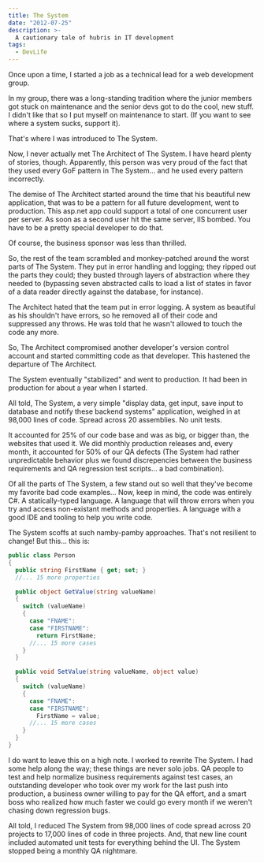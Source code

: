 ```yaml
---
title: The System
date: "2012-07-25"
description: >-
  A cautionary tale of hubris in IT development
tags:
  - DevLife
---
```


Once upon a time, I started a job as a technical lead for a web development group. 

In my group, there was a long-standing tradition where the junior members got stuck on maintenance and the senior devs got to do the cool, new stuff. I didn't like that so I put myself on maintenance to start. (If you want to see where a system sucks, support it). 

That's where I was introduced to The System.

Now, I never actually met The Architect of The System. I have heard plenty of stories, though. Apparently, this person was very proud of the fact that they used every GoF pattern in The System... and he used every pattern incorrectly.

The demise of The Architect started around the time that his beautiful new application, that was to be a pattern for all future development, went to production. This asp.net app could support a total of one concurrent user per server. As soon as a second user hit the same server, IIS bombed. You have to be a pretty special developer to do that.

Of course, the business sponsor was less than thrilled.

So, the rest of the team scrambled and monkey-patched around the worst parts of The System. They put in error handling and logging; they ripped out the parts they could; they busted through layers of abstraction where they needed to (bypassing seven abstracted calls to load a list of states in favor of a data reader directly against the database, for instance).

The Architect hated that the team put in error logging. A system as beautiful as his shouldn't have errors, so he removed all of their code and suppressed any throws. He was told that he wasn't allowed to touch the code any more.

So, The Architect compromised another developer's version control account and started committing code as that developer. This hastened the departure of The Architect.

The System eventually "stabilized" and went to production. It had been in production for about a year when I started.

All told, The System, a very simple "display data, get input, save input to database and notify these backend systems" application, weighed in at 98,000 lines of code. Spread across 20 assemblies. No unit tests. 

It accounted for 25% of our code base and was as big, or bigger than, the websites that used it. We did monthly production releases and, every month, it accounted for 50% of our QA defects (The System had rather unpredictable behavior plus we found discrepencies between the business requirements and QA regression test scripts... a bad combination).

Of all the parts of The System, a few stand out so well that they've become my favorite bad code examples... Now, keep in mind, the code was entirely C#. A statically-typed language. A language that will throw errors when you try and access non-existant methods and properties. A language with a good IDE and tooling to help you write code.

The System scoffs at such namby-pamby approaches. That's not resilient to change! But this... this is:

```csharp
public class Person
{
  public string FirstName { get; set; }
  //... 15 more properties

  public object GetValue(string valueName)
  {
    switch (valueName)
    {
      case "FNAME":
      case "FIRSTNAME":
        return FirstName;
      //... 15 more cases
    }
  }

  public void SetValue(string valueName, object value)
  {
    switch (valueName)
    {
      case "FNAME":
      case "FIRSTNAME":
        FirstName = value;
      //... 15 more cases
    }
  }
}
```

I do want to leave this on a high note. I worked to rewrite The System. I had some help along the way; these things are never solo jobs. QA people to test and help normalize business requirements against test cases, an outstanding developer who took over my work for the last push into production, a business owner willing to pay for the QA effort, and a smart boss who realized how much faster we could go every month if we weren't chasing down regression bugs.

All told, I reduced The System from 98,000 lines of code spread across 20 projects to 17,000 lines of code in three projects.  And, that new line count included automated unit tests for everything behind the UI. The System stopped being a monthly QA nightmare.
